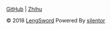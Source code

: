 [GitHub](https://github.com/LengSword) | [Zhihu](http://www.zhihu.com/people/lengsword)

© 2018 [LengSword](http://lyu63.top) Powered By [silentor](http://www.github.com/Jayin/silentor)
